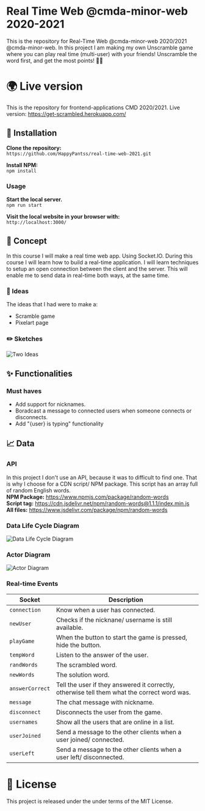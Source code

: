 # Real Time Web @cmda-minor-web 2020-2021
This is the repository for Real-Time Web @cmda-minor-web 2020/2021 @cmda-minor-web. In this project I am making my own Unscramble game where you can play real time (multi-user) with your friends! Unscramble the word first, and get the most points! 💬🥇

# 🌍 Live version
This is the repository for frontend-applications CMD 2020/2021. Live version: https://get-scrambled.herokuapp.com/

## 🚀 Installation
**Clone the repository:**<br>
`https://github.com/HappyPantss/real-time-web-2021.git`

**Install NPM:**<br>
`npm install`

### Usage
**Start the local server.**<br>
`npm run start`

**Visit the local website in your browser with:**<br>
`http://localhost:3000/`

## 💬 Concept
In this course I will make a real time web app. Using Socket.IO. During this course I will learn how to build a real-time application. I will learn techniques to setup an open connection between the client and the server. This will enable me to send data in real-time both ways, at the same time.

### 🔨 Ideas
The ideas that I had were to make a:
* Scramble game
* Pixelart page

### ✏️ Sketches
![Two Ideas](https://i.imgur.com/cluFxRW.png)

## ✨ Functionalities
### Must haves
* Add support for nicknames.
* Boradcast a message to connected users when someone connects or disconnects.
* Add "{user} is typing" functionality

## 📈 Data
### API
In this project I don't use an API, because it was to difficult to find one. That is why I choose for a CDN script/ NPM package. This script has an array full of random English words.<br>
**NPM Package:** https://www.npmjs.com/package/random-words<br>
**Script tag:** https://cdn.jsdelivr.net/npm/random-words@1.1.1/index.min.js<br>
**All files:** https://www.jsdelivr.com/package/npm/random-words
### Data Life Cycle Diagram
![Data Life Cycle Diagram](https://i.imgur.com/Q1eA1Ti.png)
### Actor Diagram
![Actor Diagram](https://i.imgur.com/5YAw0Ok.jpg)
### Real-time Events
| Socket | Description |
| --- | --- |
| `connection` | Know when a user has connected. |
| `newUser` | Checks if the nicknane/ username is still available. |
| `playGame` | When the button to start the game is pressed, hide the button. |
| `tempWord` | Listen to the answer of the user. |
| `randWords` | The scrambled word. |
| `newWords` | The solution word. |
| `answerCorrect` | Tell the user if they answered it correctly, otherwise tell them what the correct word was. |
| `message` | The chat message with nickname. |
| `disconnect` | Disconnects the user from the game.  |
| `usernames` | Show all the users that are online in a list. |
| `userJoined` | Send a message to the other clients when a user joined/ connected. |
| `userLeft` | Send a message to the other clients when a user left/ disconnected. |

# 📘 License
This project is released under the under terms of the MIT License.